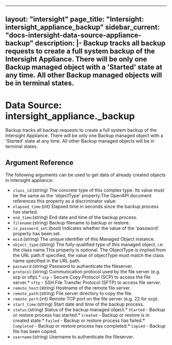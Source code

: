 
---
layout: "intersight"
page_title: "Intersight: intersight_appliance_backup"
sidebar_current: "docs-intersight-data-source-appliance-backup"
description: |-
Backup tracks all backup requests to create a full system backup of the Intersight
Appliance. There will be only one Backup managed object with a 'Started' state at
any time. All other Backup managed objects will be in terminal states.
---

# Data Source: intersight_appliance._backup
Backup tracks all backup requests to create a full system backup of the Intersight
Appliance. There will be only one Backup managed object with a 'Started' state at
any time. All other Backup managed objects will be in terminal states.
## Argument Reference
The following arguments can be used to get data of already created objects in Intersight appliance:
* `class_id`:(string) The concrete type of this complex type. Its value must be the same as the 'objectType' property.The OpenAPI document references this property as a discriminator value. 
* `elapsed_time`:(int) Elapsed time in seconds since the backup process has started. 
* `end_time`:(string) End date and time of the backup process. 
* `filename`:(string) Backup filename to backup or restore. 
* `is_password_set`:(bool) Indicates whether the value of the 'password' property has been set. 
* `moid`:(string) The unique identifier of this Managed Object instance. 
* `object_type`:(string) The fully-qualified type of this managed object, i.e. the class name.This property is optional. The ObjectType is implied from the URL path.If specified, the value of objectType must match the class name specified in the URL path. 
* `password`:(string) Password to authenticate the fileserver. 
* `protocol`:(string) Communication protocol used by the file server (e.g. scp or sftp).* `scp` - Secure Copy Protocol (SCP) to access the file server.* `sftp` - SSH File Transfer Protocol (SFTP) to access file server. 
* `remote_host`:(string) Hostname of the remote file server. 
* `remote_path`:(string) File server directory to copy the file. 
* `remote_port`:(int) Remote TCP port on the file server (e.g. 22 for scp). 
* `start_time`:(string) Start date and time of the backup process. 
* `status`:(string) Status of the backup managed object.* `Started` - Backup or restore process has started.* `Created` - Backup or restore is in created state.* `Failed` - Backup or restore process has failed.* `Completed` - Backup or restore process has completed.* `Copied` - Backup file has been copied. 
* `username`:(string) Username to authenticate the fileserver. 

